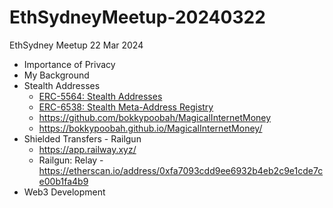# EthSydneyMeetup-20240322
EthSydney Meetup 22 Mar 2024

* Importance of Privacy
* My Background
* Stealth Addresses
  * [ERC-5564: Stealth Addresses](https://eips.ethereum.org/EIPS/eip-5564)
  * [ERC-6538: Stealth Meta-Address Registry](https://eips.ethereum.org/EIPS/eip-6538)
  * https://github.com/bokkypoobah/MagicalInternetMoney
  * https://bokkypoobah.github.io/MagicalInternetMoney/
* Shielded Transfers - Railgun
  * https://app.railway.xyz/ 
  * Railgun: Relay - https://etherscan.io/address/0xfa7093cdd9ee6932b4eb2c9e1cde7ce00b1fa4b9
* Web3 Development
